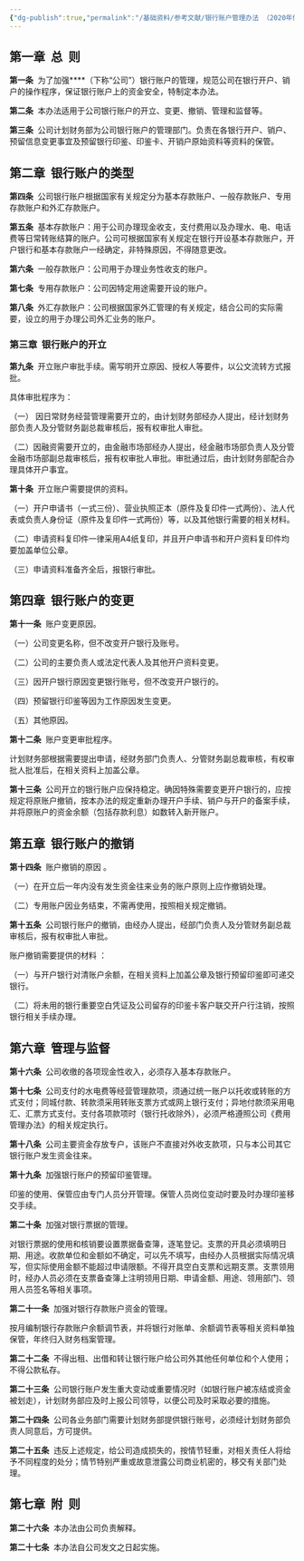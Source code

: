 ```yaml
---
{"dg-publish":true,"permalink":"/基础资料/参考文献/银行账户管理办法 （2020年修订版）/","dgPassFrontmatter":true}
---
```




## 第一章  总  则

**第一条**  为了加强***\*（下称“公司”）银行账户的管理，规范公司在银行开户、销户的操作程序，保证银行账户上的资金安全，特制定本办法。

**第二条**  本办法适用于公司银行账户的开立、变更、撤销、管理和监督等。

**第三条**  公司计划财务部为公司银行账户的管理部门。负责在各银行开户、销户、预留信息变更事宜及预留银行印鉴、印鉴卡、开销户原始资料等资料的保管。

## 第二章  银行账户的类型

**第四条**  公司银行账户根据国家有关规定分为基本存款账户、一般存款账户、专用存款账户和外汇存款账户。

**第五条**  基本存款账户：用于公司办理现金收支，支付费用以及办理水、电、电话费等日常转账结算的账户。公司可根据国家有关规定在银行开设基本存款账户，开户银行和基本存款账户一经确定，非特殊原因，不得随意更改。

**第六条**  一般存款账户：公司用于办理业务性收支的账户。

**第七条**  专用存款账户：公司因特定用途需要开设的账户。

**第八条**  外汇存款账户：公司根据国家外汇管理的有关规定，结合公司的实际需要，设立的用于办理公司外汇业务的账户。

###  第三章  银行账户的开立

**第九条**  开立账户审批手续。需写明开立原因、授权人等要件，以公文流转方式报批。

具体审批程序为：

（一） 因日常财务经营管理需要开立的，由计划财务部经办人提出，经计划财务部负责人及分管财务副总裁审核后，报有权审批人审批。

（二）因融资需要开立的，由金融市场部经办人提出，经金融市场部负责人及分管金融市场部副总裁审核后，报有权审批人审批。审批通过后，由计划财务部配合办理具体开户事宜。

**第十条**  开立账户需要提供的资料。

（一）开户申请书（一式三份）、营业执照正本（原件及复印件一式两份）、法人代表或负责人身份证（原件及复印件一式两份）等，以及其他银行需要的相关材料。

（二）申请资料复印件一律采用A4纸复印，并且开户申请书和开户资料复印件均要加盖单位公章。

（三）申请资料准备齐全后，报银行审批。

## 第四章  银行账户的变更

**第十一条**  账户变更原因。

（一）公司变更名称，但不改变开户银行及账号。

（二）公司的主要负责人或法定代表人及其他开户资料变更。

（三）因开户银行原因变更银行账号，但不改变开户银行的。

（四）预留银行印鉴等因为工作原因发生变更。

（五）其他原因。

**第十二条**  账户变更审批程序。

计划财务部根据需要提出申请，经财务部门负责人、分管财务副总裁审核，有权审批人批准后，在相关资料上加盖公章。

**第十三条**  公司开立的银行账户应保持稳定。确因特殊需要变更开户银行的，应按规定将原账户撤销，按本办法的规定重新办理开户手续、销户与开户的备案手续，并将原账户的资金余额（包括存款利息）如数转入新开账户。

## 第五章  银行账户的撤销

**第十四条**  账户撤销的原因 。

（一）在开立后一年内没有发生资金往来业务的账户原则上应作撤销处理。

（二）专用账户因业务结束，不需再使用，按照相关规定撤销。

**第十五条**  公司银行账户的撤销，由经办人提出，经部门负责人及分管财务副总裁审核后，报有权审批人审批。

账户撤销需要提供的材料 ：

（一）与开户银行对清账户余额，在相关资料上加盖公章及银行预留印鉴即可递交银行。

（二）将未用的银行重要空白凭证及公司留存的印鉴卡客户联交开户行注销，按照银行相关手续办理。

## 第六章  管理与监督

**第十六条**  公司收缴的各项现金性收入，必须存入基本存款账户。

**第十七条**  公司支付的水电费等经营管理款项，须通过统一账户以托收或转账的方式支付；同城付款、转款须采用转账支票方式或网上银行支付；异地付款须采用电汇、汇票方式支付。支付各项款项时（银行托收除外），必须严格遵照公司《费用管理办法》的相关规定执行。

**第十八条**  公司主要资金存放专户，该账户不直接对外收支款项，只与本公司其它银行账户发生资金往来。

**第十九条**  加强银行账户的预留印鉴管理。

印鉴的使用、保管应由专门人员分开管理。保管人员岗位变动时要及时办理印鉴移交手续。

**第二十条**  加强对银行票据的管理。

对银行票据的使用和核销要设置票据备查簿，逐笔登记。支票的开具必须填明日期、用途。收款单位和金额如不确定，可以先不填写，由经办人员根据实际情况填写，但实际使用金额不能超过申请限额。不得开具空白支票和远期支票。支票领用时，经办人员必须在支票备查簿上注明领用日期、申请金额、用途、领用部门、领用人员签名等相关事项。

**第二十一条**  加强对银行存款账户资金的管理。

按月编制银行存款账户余额调节表，并将银行对账单、余额调节表等相关资料单独保管，年终归入财务档案管理。

**第二十二条**  不得出租、出借和转让银行账户给公司外其他任何单位和个人使用；不得公款私存。

**第二十三条**  公司银行账户发生重大变动或重要情况时（如银行账户被冻结或资金被划走），计划财务部应及时上报公司领导，以便公司及时采取必要的措施。

**第二十四条**  公司各业务部门需要计划财务部提供银行账号，必须经计划财务部负责人同意后，方可提供。

**第二十五条**  违反上述规定，给公司造成损失的，按情节轻重，对相关责任人将给予不同程度的处分；情节特别严重或故意泄露公司商业机密的，移交有关部门处理。

## 第七章  附  则

**第二十六条**  本办法由公司负责解释。

**第二十七条**  本办法自公司发文之日起实施。